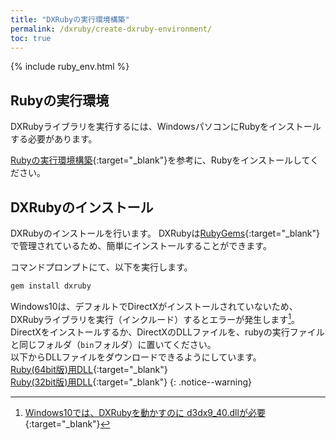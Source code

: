```yaml
---
title: "DXRubyの実行環境構築"
permalink: /dxruby/create-dxruby-environment/
toc: true
---
```


{% include ruby_env.html %}

## Rubyの実行環境
DXRubyライブラリを実行するには、WindowsパソコンにRubyをインストールする必要があります。

[Rubyの実行環境構築](/archives/ruby/create-ruby-environment/){:target="_blank"}を参考に、Rubyをインストールしてください。

## DXRubyのインストール
DXRubyのインストールを行います。
DXRubyは[RubyGems](https://rubygems.org/){:target="_blank"}で管理されているため、簡単にインストールすることができます。

コマンドプロンプトにて、以下を実行します。

```bash
gem install dxruby
```

Windows10は、デフォルトでDirectXがインストールされていないため、DXRubyライブラリを実行（インクルード）するとエラーが発生します[^1]。  
DirectXをインストールするか、DirectXのDLLファイルを、rubyの実行ファイルと同じフォルダ（`bin`フォルダ）に置いてください。  
以下からDLLファイルをダウンロードできるようにしています。  
[Ruby(64bit版)用DLL](https://download.eastback.co.jp/directx/x64/d3dx9_40.dll){:target="_blank"}  
[Ruby(32bit版)用DLL](https://download.eastback.co.jp/directx/x86/d3dx9_40.dll){:target="_blank"}
{: .notice--warning}

[^1]: [Windows10では、DXRubyを動かすのに d3dx9_40.dllが必要](https://github.com/mirichi/dxruby/issues/3){:target="_blank"}
